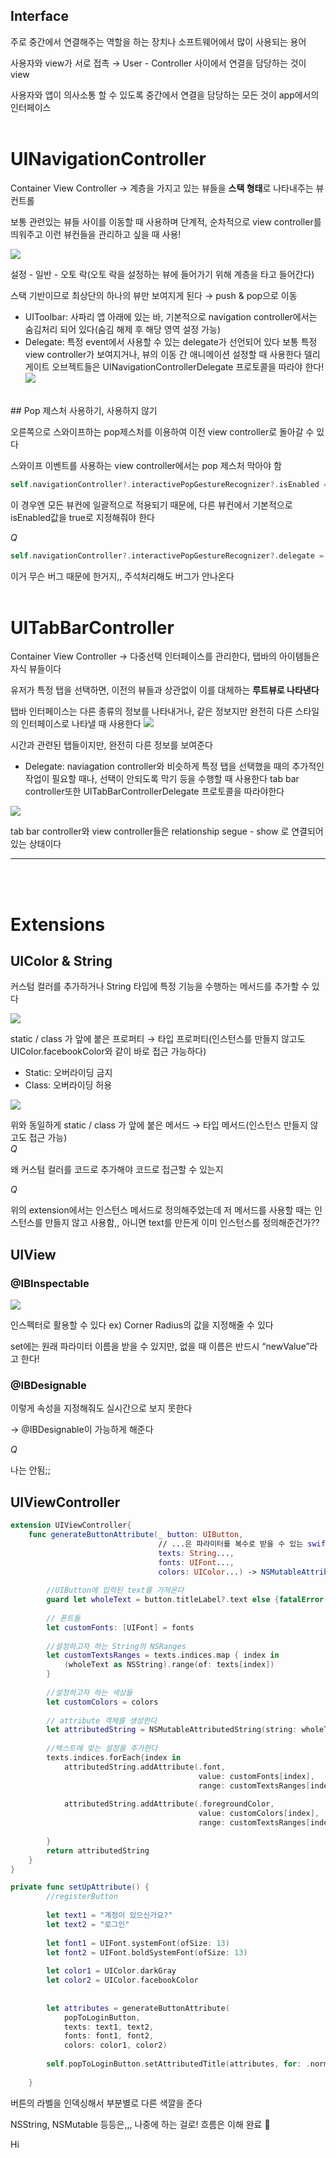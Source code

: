 ## Interface

주로 중간에서 연결해주는 역할을 하는 장치나 소프트웨어에서 많이 사용되는 용어

사용자와 view가 서로 접촉 → User - Controller 사이에서 연결을 담당하는 것이 view

사용자와 앱이 의사소통 할 수 있도록 중간에서 연결을 담당하는 모든 것이 app에서의 인터페이스
<br>
<br>
# UINavigationController

Container View Controller → 계층을 가지고 있는 뷰들을 **스택 형태**로 나타내주는 뷰 컨트롤

보통 관련있는 뷰들 사이를 이동할 때 사용하며 단계적, 순차적으로 view controller를 띄워주고 이런 뷰컨들을 관리하고 싶을 때 사용!

![](https://images.velog.io/images/enchantee/post/c791ca1d-ea14-4147-b801-2426c9fad476/%EC%8A%A4%ED%81%AC%EB%A6%B0%EC%83%B7_2022-03-30_%EC%98%A4%ED%9B%84_2.32.45.png)

설정 - 일반 - 오토 락(오토 락을 설정하는 뷰에 들어가기 위해 계층을 타고 들어간다)

스택 기반이므로 최상단의 하나의 뷰만 보여지게 된다 → push & pop으로 이동

- UIToolbar: 사파리 앱 아래에 있는 바, 기본적으로 navigation controller에서는 숨김처리 되어 있다(숨김 해제 후 해당 영역 설정 가능)
- Delegate: 특정 event에서 사용할 수 있는 delegate가 선언되어 있다
보통 특정 view controller가 보여지거나, 뷰의 이동 간 애니메이션 설정할 때 사용한다
델리게이트 오브젝트들은 UINavigationControllerDelegate 프로토콜을 따라야 한다!
![](https://images.velog.io/images/enchantee/post/7654852f-bd49-449b-a9ba-de85e9d7ed09/%EC%8A%A4%ED%81%AC%EB%A6%B0%EC%83%B7_2022-03-30_%EC%98%A4%ED%9B%84_2.43.26.png)
<br>
## Pop 제스처 사용하기, 사용하지 않기

오른쪽으로 스와이프하는 pop제스처를 이용하여 이전 view controller로 돌아갈 수 있다

스와이프 이벤트를 사용하는 view controller에서는 pop 제스처 막아야 함

```swift
self.navigationController?.interactivePopGestureRecognizer?.isEnabled = false
```

이 경우엔 모든 뷰컨에 일괄적으로 적용되기 때문에, 다른 뷰컨에서 기본적으로 isEnabled값을 true로 지정해줘야 한다
<br>

_Q_

```swift
self.navigationController?.interactivePopGestureRecognizer?.delegate = nil
```

이거 무슨 버그 때문에 한거지,, 주석처리해도 버그가 안나온다
<br>
<br>

# UITabBarController

Container View Controller → 다중선택 인터페이스를 관리한다, 탭바의 아이템들은 자식 뷰들이다

유저가 특정 탭을 선택하면, 이전의 뷰들과 상관없이 이를 대체하는 **루트뷰로 나타낸다**

탭바 인터페이스는 다른 종류의 정보를 나타내거나, 같은 정보지만 완전히 다른 스타일의 인터페이스로 나타낼 때 사용한다
![](https://images.velog.io/images/enchantee/post/1705d62f-ea17-46ad-b7b6-99cbedec1511/%EC%8A%A4%ED%81%AC%EB%A6%B0%EC%83%B7_2022-03-30_%EC%98%A4%ED%9B%84_3.23.13.png)

시간과 관련된 탭들이지만, 완전히 다른 정보를 보여준다

- Delegate: naviagation controller와 비슷하게 특정 탭을 선택했을 때의 추가적인 작업이 필요할 때나, 선택이 안되도록 막기 등을 수행할 때 사용한다
tab bar controller또한 UITabBarControllerDelegate 프로토콜을 따라야한다


![](https://images.velog.io/images/enchantee/post/195fec25-5a23-4b4d-8c1f-53ac8bc055ef/%EC%8A%A4%ED%81%AC%EB%A6%B0%EC%83%B7_2022-03-30_%EC%98%A4%ED%9B%84_3.29.48.png)

tab bar controller와 view controller들은 relationship segue - show 로 연결되어 있는 상태이다

---
<br>
<br>

# Extensions

## UIColor & String

커스텀 컬러를 추가하거나 String 타입에 특정 기능을 수행하는 메서드를 추가할 수 있다

![](https://images.velog.io/images/enchantee/post/4fbf3b01-f2d7-43f7-8eac-01d5c8a94be3/%EC%8A%A4%ED%81%AC%EB%A6%B0%EC%83%B7_2022-03-30_%EC%98%A4%ED%9B%84_3.51.05.png)

static / class 가 앞에 붙은 프로퍼티 → 타입 프로퍼티(인스턴스를 만들지 않고도 UIColor.facebookColor와 같이 바로 접근 가능하다)

- Static: 오버라이딩 금지
- Class: 오버라이딩 허용

![](https://images.velog.io/images/enchantee/post/8d274104-3eb3-4378-959d-6869711a7278/%EC%8A%A4%ED%81%AC%EB%A6%B0%EC%83%B7_2022-03-30_%EC%98%A4%ED%9B%84_3.57.48.png)


위와 동일하게 static / class 가 앞에 붙은 메서드 → 타입 메서드(인스턴스 만들지 않고도 접근 가능)
<br>
_Q_

왜 커스텀 컬러를 코드로 추가해야 코드로 접근할 수 있는지

_Q_

위의 extension에서는 인스턴스 메서드로 정의해주었는데 저 메서드를 사용할 때는 인스턴스를 만들지 않고 사용함,, 아니면 text를 만든게 이미 인스턴스를 정의해준건가??
<br>

## UIView

### @IBInspectable
![](https://images.velog.io/images/enchantee/post/e19acf63-ce10-4944-a606-b2382da949e9/%EC%8A%A4%ED%81%AC%EB%A6%B0%EC%83%B7_2022-03-30_%EC%98%A4%ED%9B%84_4.05.04.png)

인스펙터로 활용할 수 있다 
ex) Corner Radius의 값을 지정해줄 수 있다

set에는 원래 파라미터 이름을 받을 수 있지만, 없을 때 이름은 반드시 “newValue”라고 한다!

### @IBDesignable

이렇게 속성을 지정해줘도 실시간으로 보지 못한다 

→ @IBDesignable이 가능하게 해준다

_Q_

나는 안됨;;
<br>


## UIViewController

```swift
extension UIViewController{
    func generateButtonAttribute(_ button: UIButton,
                                 // ...은 파라미터를 복수로 받을 수 있는 swift 문법
                                 texts: String...,
                                 fonts: UIFont...,
                                 colors: UIColor...) -> NSMutableAttributedString { //어떤 속성이 적용된 형태로 리턴한다
        
        //UIButton에 입력된 text를 가져온다
        guard let wholeText = button.titleLabel?.text else {fatalError("버튼에 텍스트가 없음.")}
        
        // 폰트들
        let customFonts: [UIFont] = fonts
        
        //설정하고자 하는 String의 NSRanges
        let customTextsRanges = texts.indices.map { index in
            (wholeText as NSString).range(of: texts[index])
        }
        
        //설정하고자 하는 색상들
        let customColors = colors
        
        // attribute 객체를 생성한다
        let attributedString = NSMutableAttributedString(string: wholeText)
        
        //텍스트에 맞는 설정을 추가한다
        texts.indices.forEach{index in
            attributedString.addAttribute(.font,
                                          value: customFonts[index],
                                          range: customTextsRanges[index])
            
            attributedString.addAttribute(.foregroundColor,
                                          value: customColors[index],
                                          range: customTextsRanges[index])
            
        }
        return attributedString
    }
}
```

```swift
private func setUpAttribute() {
        //registerButton
        
        let text1 = "계정이 있으신가요?"
        let text2 = "로그인"
        
        let font1 = UIFont.systemFont(ofSize: 13)
        let font2 = UIFont.boldSystemFont(ofSize: 13)
        
        let color1 = UIColor.darkGray
        let color2 = UIColor.facebookColor
        
        
        let attributes = generateButtonAttribute(
            popToLoginButton,
            texts: text1, text2,
            fonts: font1, font2,
            colors: color1, color2)
        
        self.popToLoginButton.setAttributedTitle(attributes, for: .normal)
        
    }
```

버튼의 라벨을 인덱싱해서 부분별로 다른 색깔을 준다

NSString, NSMutable 등등은,,, 나중에 하는 걸로! 흐름은 이해 완료 🙂

Hi
